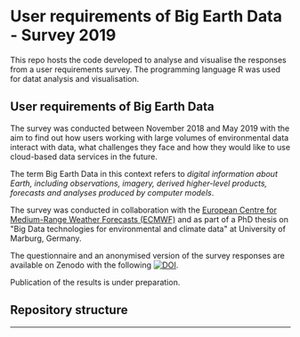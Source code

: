 # User requirements of Big Earth Data - Survey 2019

This repo hosts the code developed to analyse and visualise the responses from a user requirements survey. The programming language R was used for datat analysis and visualisation.

## User requirements of Big Earth Data
The survey was conducted between November 2018 and May 2019 with the aim to find out how users working with large volumes of environmental data interact with data, what challenges they face and how they would like to use cloud-based data services in the future.

The term Big Earth Data in this context refers to *digital information about Earth, including observations, imagery, derived higher-level products, forecasts and analyses produced by computer models*.

The survey was conducted in collaboration with the [European Centre for Medium-Range Weather Forecasts (ECMWF)](https://www.ecmwf.int) and as part of a PhD thesis on "Big Data technologies for environmental and climate data" at University of Marburg, Germany.

The questionnaire and an anonymised version of the survey responses are available on Zenodo with the following [![DOI](https://zenodo.org/badge/DOI/10.5281/zenodo.4075058.svg)](https://doi.org/10.5281/zenodo.4075058).

Publication of the results is under preparation.

## Repository structure




<hr>
